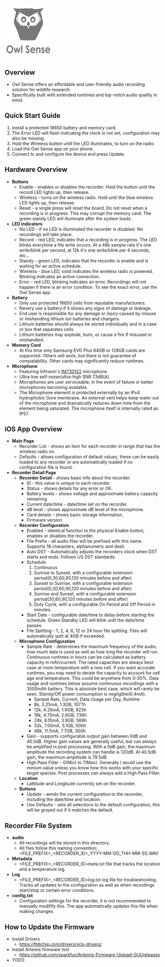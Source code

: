 
<img src="logo.png" alt="Owl Sense" width="150" />

## Overview
  * Owl Sense offers an affordable and user-friendly audio recording solution for wildlife research.
  * Specifically built with extended runtimes and top-notch audio quality in mind.

## Quick Start Guide
  1. Install a protected 18650 battery and memory card.
  2. The Error LED will flash indicating the clock is not set, configuration may also be missing.
  3. Hold the Wireless button until the LED illuminates, to turn on the radio.
  4. Load the Owl Sense app on your phone.
  5. Connect to and configure the device and press Update.



## Hardware Overview
  - **Buttons**
    * Enable - enables or disables the recorder.  Hold the button until the record LED lights up, then release.
    * Wireless - turns on the wireless radio.  Hold until the blue wireless LED lights up, then release.
    * Reset - a single press will reset the board.  Do not reset when a recording is in progress.  This may corrupt the memory card.  The green standy LED will illuminate after the system loads.
  - **LED indicators**
    * No LED -  if no LED is illuminated the recorder is disabled.  No recordings will take place.
    * Record - red LED, indicates that a recording is in progress.  The LED blinks everytime a file write occurs.  At a 48k sample rate it's one write/blink per second, at 12k it's one write/blink per 4 seconds, etc...
    * Standy - green LED, indicates that the recorder is enable and is waiting for an active schedule.
    * Wireless - blue LED, solid indicates the wireless radio is powered.  Blinking indicates an active connection.
    * Error - red LED, blinking indicates an error.  Recordings will not happen if there is an error condition.  To see the exact error, use the Owl Sense app.
  - **Battery**
    * Only use protected 18650 cells from reputable manufacturers.
    * Nevery use a battery if it shows any signs of damage or leakage.
    * End user is responsible for any damage or injury caused by misuse or mishandling lithium ion batteries and chargers.
    * Lithium batteries should always be stored individually and in a case or box that separates cells.
    * Lithium batteries may explode, burn, or cause a fire if misused or mishandled.
  - **Memory Card**
    * At this time only Samsung EVO Plus 64GB or 128GB cards are supported.  Others will work, but there is not guarantee of compatability.  Other cards may significantly reduce runtimes.
  - **Microphone**
    * Featuring Infineon's [IM73D122](https://www.infineon.com/cms/en/product/sensor/mems-microphones/mems-microphones-for-consumer/im73d122/) microphone
    * Ultra-low self-noise/ultra-high SNR 73dB(A)
    * Microphones are user serviceable, in the event of failure or better microphones becoming available.
    * The Microphone element is protected externally by an IPx4 hydrophobic Gore membrane.  An external vent helps keep water out of the microphone and dramatically reduces down time from the element being saturated.  The microphone itself is internally rated as IP57.


## iOS App Overview
  - **Main Page**
    * Recorder List - shows an item for each recorder in range that has the wireless radio on.
    * Defaults - allows configuration of default values, these can be easily loaded to any recorder or are automatically loaded if no configuration file is found.
  - **Recorder Detail Page**
    * **Recorder Detail** - shows basic info about the recorder.
      - ID - this value is unique to each recorder.
      - Status - shows details for any error or OK.
      - Battery levels - shows voltage and approximate battery capacity remaining.
      - Current date/time - date/time set on the recorder.
      - dB level - shows approximate dB level of the microphone.
      - Card details - shows basic storage information.
      - Firmware version
    * **Recorder Configuration**
      - Enabled - identical function to the physical Enable button, enables or disables the recorder.
      - File Prefix - all audio files will be prefixed with this name.  Supports 18 characters, alphanumeric and dash.
      - Auto DST - Automatically adjusts the recorders clock when DST starts and ends.  Follows US DST standards.
      - Schedule
        1. Continuous
        2. Sunrise to Sunset, with a configurable extension period(0,30,60,90,120 minutes before and after)
        3. Sunset to Sunrise, with a configurable extension period(0,30,60,90,120 minutes before and after)
        4. Sunrise and Sunset, with a configurable extension period(30,60,90,120 minutes before and after)
        5. Duty Cycle, with a configurable On Period and Off Period in minutes.
      - Start Date - configurable date/time to delay before starting the schedule.  Green Standby LED will blink until the date/time passes.
      - File Splitting - 1, 2, 4, 6, 12 or 24 hour file splitting.  Files will automatically split at 4GB if exceeded.
    * **Microphone Configuration**
      * Sample Rate - determines the maximum frequency of the audio, how much data is used as well as how long the recorder will run.  Continuous runtimes in hours can be calculated as battery capacity in mAh/current.  The rated capacities are always best case at room temperature with a new cell.  If you want accurate runtimes, you may need to derate the capacity to account for cell age and temperature.  This could be anywhere from 0-20%.  Data usage and runtimes below assume continuous recordings with a 3500mAh battery.  This is absolute best case, which will rarely be seen.  Standy/Off power consumption is negligible(0.4mA).
        - Sample Rate, Current, Data Usage per Day, Runtime
        - 8k, 3.25mA, 1.3GB, 1077h
        - 12k, 4.25mA, 1.9GB, 823h
        - 16k, 4.75mA, 2.6GB, 736h
        - 24k, 6.15mA, 3.9GB, 569h
        - 32k, 7.00mA, 5.1GB, 500h
        - 48k, 11.5mA, 7.7GB, 300h
      * Gain - supports configurable output gain between 0dB and 40.5dB.  Higher gain values are generally useful, but can always be amplified in post processing.  With a 0dB gain, the maximum amplitude the recording system can handle is 120dB.  At 40.5dB gain, the maximum amplitude is 79.5dB
      * High Pass Filter - 0(Min) to 7(Max).  Generally I would use the minium value unless you know how this works with your specific target species.  Post processes can always add a High Pass Filter.
    * **Location**
      - Lattitude and Longitude currently set on the recorder.
    * **Buttons**
      - Update - sends the current configuration to the recorder, including the date/time and location.
      - Use Defaults - sets all selections to the default configuration, this will be grayed out if it matches the default.

## Recorder File System
  - **audio**
    * All recordings will be stored in this directory.
    * All files follow this naming convention: <FILE_PREFIX>_<RECORDER_ID>_YYYY-MM-DD_THH-MM-SS.WAV
  - **Metadata**
    * <FILE_PREFIX>_<RECORDER_ID>meta.txt file that tracks the location and a temperature log.
  - **Log**
    * <FILE_PREFIX>_<RECORDER_ID>log.txt log file for troubleshooting.  Tracks all updates to the configuration as well as when recordings start/stop or certain error conditions.
  - **config.txt**
    * Configuration settings for the recorder, it is not recommended to manually modifify this.  The app automatically updates this file when making changes.



## How to Update the Firmware
  - Install Drivers
    - https://ftdichip.com/drivers/vcp-drivers/
  - Install Artemis firmware tool
    - https://github.com/sparkfun/Artemis-Firmware-Upload-GUI/releases
  - TODO

